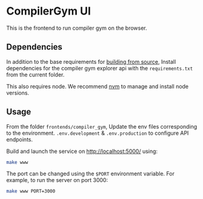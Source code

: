 # CompilerGym UI

This is the frontend to run compiler gym on the browser.

## Dependencies

In addition to the base requirements for [building from
source](/INSTALL.md#building-from-source), Install dependencies for the compiler gym explorer api with the `requirements.txt` from the current folder.

This also requires node. We recommend
[nvm](https://github.com/nvm-sh/nvm) to manage and install node versions.


## Usage

From the folder `frontends/compiler_gym`, Update the env files corresponding to the environment. `.env.development` & `.env.production` to configure API endpoints.

Build and launch the service on [http://localhost:5000/](http://localhost:5000/)
using:

```sh
make www
```

The port can be changed using the `$PORT` environment variable. For example, to
run the server on port 3000:

```sh
make www PORT=3000
```
